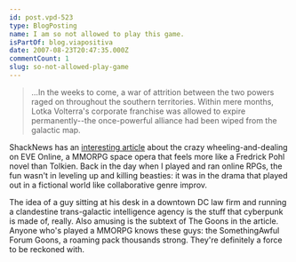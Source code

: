 ```yaml
---
id: post.vpd-523
type: BlogPosting
name: I am so not allowed to play this game.
isPartOf: blog.viapositiva
date: 2007-08-23T20:47:35.000Z
commentCount: 1
slug: so-not-allowed-play-game
---
```

> ...In the weeks to come, a war of attrition between the two powers raged on throughout the southern territories. Within mere months, Lotka Volterra's corporate franchise was allowed to expire permanently--the once-powerful alliance had been wiped from the galactic map.

ShackNews has an [interesting article](http://www.shacknews.com/featuredarticle.x?id=527) about the crazy wheeling-and-dealing on EVE Online, a MMORPG space opera that feels more like a Fredrick Pohl novel than Tolkien. Back in the day when I played and ran online RPGs, the fun wasn't in leveling up and killing beasties: it was in the drama that played out in a fictional world like collaborative genre improv.

The idea of a guy sitting at his desk in a downtown DC law firm and running a clandestine trans-galactic intelligence agency is the stuff that cyberpunk is made of, really. Also amusing is the subtext of The Goons in the article. Anyone who's played a MMORPG knows these guys: the SomethingAwful Forum Goons, a roaming pack thousands strong. They're definitely a force to be reckoned with.
